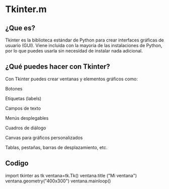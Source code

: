 # Tkinter.m
## ¿Que es? 
Tkinter es la biblioteca estándar de Python para crear interfaces gráficas de usuario (GUI). Viene incluida con la mayoría de las instalaciones de Python, por lo que puedes usarla sin necesidad de instalar nada adicional.

## ¿Qué puedes hacer con Tkinter?

Con Tkinter puedes crear ventanas y elementos gráficos como:

Botones

Etiquetas (labels)

Campos de texto

Menús desplegables

Cuadros de diálogo

Canvas para gráficos personalizados

Tablas, pestañas, barras de desplazamiento, etc.

## Codigo
import tkinter as tk 
ventana=tk.Tk() 
ventana.title ("Mi ventana") 
ventana.geometry("400x300") 
ventana.mainloop() 
